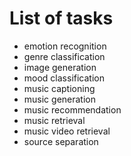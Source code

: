 # List of tasks

- emotion recognition
- genre classification
- image generation
- mood classification
- music captioning
- music generation
- music recommendation
- music retrieval
- music video retrieval
- source separation
